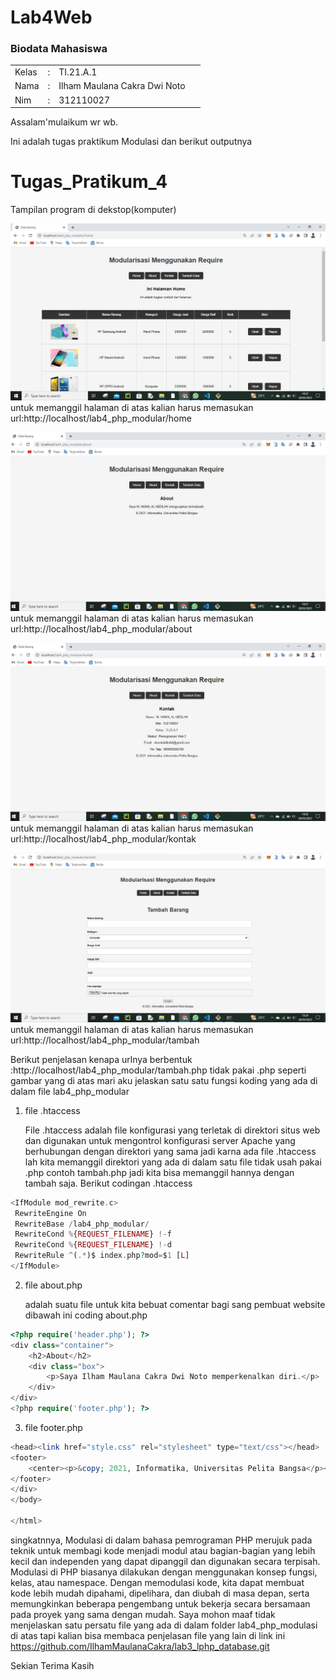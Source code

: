 # Lab4Web

<h3>Biodata Mahasiswa</h3>           
    <table>
        <p><tr>
               <td>Kelas</td>
               <td>:</td>
               <td>TI.21.A.1</td>
               <td>&nbsp;</td>
       </tr></p>
       <p><tr>
               <td>Nama</td>
               <td>:</td>
               <td>Ilham Maulana Cakra Dwi Noto</td>
               <td>&nbsp;</td>
       </tr></p>
       <p><tr>
               <td>Nim</td>
               <td>:</td>
               <td>312110027</td>
               <td>&nbsp;</td>
       </tr></p>
       </table>
       

Assalam'mulaikum wr wb. <p> 

Ini adalah tugas praktikum Modulasi dan berikut outputnya<p>

# Tugas_Pratikum_4

Tampilan program di dekstop(komputer)<p>
![Gambar 1](screenshoot/1.JPG)
untuk memanggil halaman di atas kalian harus memasukan url:http://localhost/lab4_php_modular/home<p>
![Gambar 2](screenshoot/2.JPG)
untuk memanggil halaman di atas kalian harus memasukan url:http://localhost/lab4_php_modular/about<p>
![Gambar 3](screenshoot/3.JPG)
untuk memanggil halaman di atas kalian harus memasukan url:http://localhost/lab4_php_modular/kontak<p>
![Gambar 4](screenshoot/4.JPG)
untuk memanggil halaman di atas kalian harus memasukan url:http://localhost/lab4_php_modular/tambah<p>

Berikut penjelasan kenapa urlnya berbentuk :http://localhost/lab4_php_modular/tambah.php tidak pakai .php seperti gambar yang di atas mari aku jelaskan satu satu fungsi koding yang ada di dalam file lab4_php_modular<p>

1. file .htaccess<p>
File .htaccess adalah file konfigurasi yang terletak di direktori situs web dan digunakan untuk mengontrol konfigurasi server Apache yang berhubungan dengan direktori yang sama jadi karna ada file .htaccess lah kita memanggil direktori yang ada di dalam satu file tidak usah pakai .php contoh tambah.php jadi kita bisa memanggil hannya dengan tambah saja. Berikut codingan .htaccess<p>

```php
<IfModule mod_rewrite.c>
 RewriteEngine On
 RewriteBase /lab4_php_modular/
 RewriteCond %{REQUEST_FILENAME} !-f
 RewriteCond %{REQUEST_FILENAME} !-d
 RewriteRule ^(.*)$ index.php?mod=$1 [L]
</IfModule>
```

2. file about.php <p>
adalah suatu file untuk kita bebuat comentar bagi sang pembuat website dibawah ini coding about.php<p>
```php
<?php require('header.php'); ?>
<div class="container">
    <h2>About</h2>
    <div class="box">
        <p>Saya Ilham Maulana Cakra Dwi Noto memperkenalkan diri.</p>
    </div>
</div>
<?php require('footer.php'); ?>
```

3. file footer.php<p>
```php
<head><link href="style.css" rel="stylesheet" type="text/css"></head>
<footer>
    <center><p>&copy; 2021, Informatika, Universitas Pelita Bangsa</p></center>
</footer>
</div>
</body>

</html>
```

singkatnnya, Modulasi di dalam bahasa pemrograman PHP merujuk pada teknik untuk membagi kode menjadi modul atau bagian-bagian yang lebih kecil dan independen yang dapat dipanggil dan digunakan secara terpisah. Modulasi di PHP biasanya dilakukan dengan menggunakan konsep fungsi, kelas, atau namespace. Dengan memodulasi kode, kita dapat membuat kode lebih mudah dipahami, dipelihara, dan diubah di masa depan, serta memungkinkan beberapa pengembang untuk bekerja secara bersamaan pada proyek yang sama dengan mudah. Saya mohon maaf tidak menjelaskan satu persatu file yang ada di dalam folder lab4_php_modulasi di atas tapi kalian bisa membaca penjelasan file yang lain di link ini https://github.com/IlhamMaulanaCakra/lab3_lphp_database.git <p>

Sekian Terima Kasih<p>

